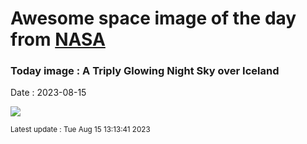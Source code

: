 
# Awesome space image of the day from [NASA](https://api.nasa.gov/)

### Today image : A Triply Glowing Night Sky over Iceland
Date : 2023-08-15

![](https://apod.nasa.gov/apod/image/2308/TripleIceland_Zarzycka_1080.jpg)

<small>Latest update : Tue Aug 15 13:13:41 2023</small>
        